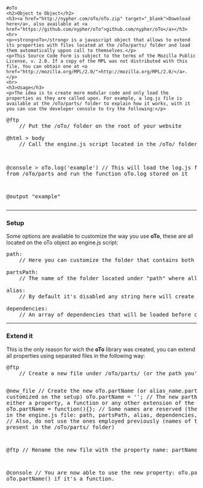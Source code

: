 	#oTo
	<h2>Object to Object</h2>
	<h3><a href="http://nypher.com/oTo/oTo.zip" target="_blank">Download here</a>, also available at <a href="https://github.com/nypher/oTo">github.com/nypher/oTo</a></h3>
	<hr>
	<p><strong>oTo</strong> is a javascript object that allows to extend its properties with files located at the /oTo/parts/ folder and load them automatically uppon call to themselves.</p>
	<p>This Source Code Form is subject to the terms of the Mozilla Public License, v. 2.0. If a copy of the MPL was not distributed with this file, You can obtain one at <a href="http://mozilla.org/MPL/2.0/">http://mozilla.org/MPL/2.0/</a>.</p>
	<hr>
	<h3>Usage</h3>
	<p>The idea is to create more modular code and only load the properties as they are called upon. For example, a log.js file is available at the /oTo/parts/ folder to explain how it works, with it you can use the developer console to try the following:</p>
<pre>@ftp
	// Put the /oTo/ folder on the root of your website

@html > body
	// Call the engine.js script located in the /oTo/ folder
	<script type="text/javascript" src="/oTo/engine.js"></script>

@console
	> oTo.log('example')
	// This will load the log.js file from /oTo/parts and run the function oTo.log stored on it

@output
	"example"
</pre>
	<hr>
	<h3>Setup</h3>
	<p>Some options are available to customize the way you use <strong>oTo</strong>, these are all located on the oTo object ao engine.js script:</p>
<pre>path:
	// Here you can customize the folder that contains both the engine.js script and the /parts folder where all the additional properties will be stored.

partsPath:
	// The name of the folder located under "path" where all the additional properties will be stored.

alias:
	// By default it's disabled any string here will create an alias for the oTo object, allowing you to customize the name of the object that will be used.

dependencies:
	// An array of dependencies that will be loaded before calling for the oTo.start function (located in /parts/start.js).
</pre>
<hr>
<h3>Extend it</h3>
<p>This is the only reason for wich the <strong>oTo</strong> library was created, you can extend all properties using separated files in the following way:</p>
<pre>@ftp
	// Create a new file under /oTo/parts/ (or the path you've customized in the setup).

@new_file
	// Create the new oTo.partName (or alias_name.partName customized on the setup)
	oTo.partName = '';
	// The new partName can be either a property, a function or any other extension of the main object
	oTo.partName = function(){};
	// Some names are reserved (the ones used in the engine.js file: path, partsPath, alias, dependencies, js, engine)
	// Also, do not use the ones employed previously (names of the .js files present in the /oTo/parts/ folder)

@ftp
	// Rename the new file with the property name: partName.js

@console
	// You are now able to use the new property: oTo.partName or oTo.partName() if it's a function.
</pre>
